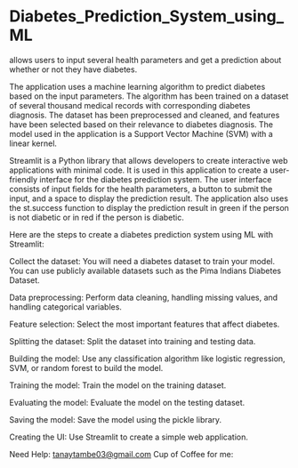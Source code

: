 # Diabetes_Prediction_System_using_ML
allows users to input several health parameters and get a prediction about whether or not they have diabetes.

The application uses a machine learning algorithm to predict diabetes based on the input parameters. The algorithm has been trained on a dataset of several thousand medical records with corresponding diabetes diagnosis. The dataset has been preprocessed and cleaned, and features have been selected based on their relevance to diabetes diagnosis. The model used in the application is a Support Vector Machine (SVM) with a linear kernel.

Streamlit is a Python library that allows developers to create interactive web applications with minimal code. It is used in this application to create a user-friendly interface for the diabetes prediction system. The user interface consists of input fields for the health parameters, a button to submit the input, and a space to display the prediction result. The application also uses the st.success function to display the prediction result in green if the person is not diabetic or in red if the person is diabetic.

Here are the steps to create a diabetes prediction system using ML with Streamlit:

Collect the dataset: You will need a diabetes dataset to train your model. You can use publicly available datasets such as the Pima Indians Diabetes Dataset.

Data preprocessing: Perform data cleaning, handling missing values, and handling categorical variables.

Feature selection: Select the most important features that affect diabetes.

Splitting the dataset: Split the dataset into training and testing data.

Building the model: Use any classification algorithm like logistic regression, SVM, or random forest to build the model.

Training the model: Train the model on the training dataset.

Evaluating the model: Evaluate the model on the testing dataset.

Saving the model: Save the model using the pickle library.

Creating the UI: Use Streamlit to create a simple web application.

Need Help: tanaytambe03@gmail.com
Cup of Coffee for me: 
